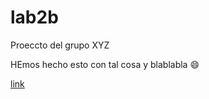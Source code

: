 # lab2b

Proeccto del grupo XYZ 

HEmos hecho esto con tal cosa y blablabla :smile:

[link](jdsngjksdg.com)
